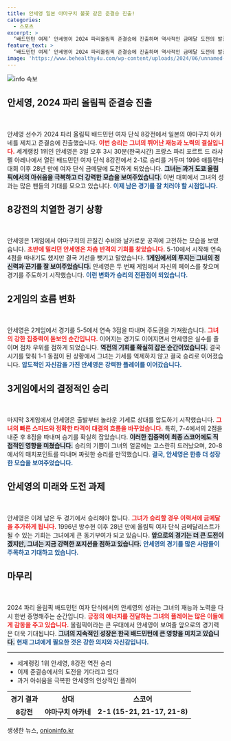 ```yaml
---
title: 안세영 일본 야마구치 불꽃 같은 준결승 진출!
categories:
  - 스포츠
excerpt: >
  ‘배드민턴 여제’ 안세영이 2024 파리올림픽 준결승에 진출하며 역사적인 금메달 도전의 발걸음을 내디뎠다! 일본의 야마구치 아카네를 상대로 극적인 역전승을 거둔 그녀의 열정 넘치는 경기를 놓치지 마세요!
feature_text: >
  ‘배드민턴 여제’ 안세영이 2024 파리올림픽 준결승에 진출하며 역사적인 금메달 도전의 발걸음을 내디뎠다! 일본의 야마구치 아카네를 상대로 극적인 역전승을 거둔 그녀의 열정 넘치는 경기를 놓치지 마세요!
image: 'https://www.behealthy4u.com/wp-content/uploads/2024/06/unnamed-file.png'
---
```


<p><img src="https://www.behealthy4u.com/wp-content/uploads/2024/06/unnamed-file.png" alt="info 속보" /></p>

<h2 data-ke-size="size26">안세영, 2024 파리 올림픽 준결승 진출</h2>

<p data-ke-size="size16">&nbsp;</p>

<p>안세영 선수가 2024 파리 올림픽 배드민턴 여자 단식 8강전에서 일본의 야마구치 아카네를 제치고 준결승에 진출했습니다. <b><span style="color: #ee2323;">이번 승리는 그녀의 뛰어난 재능과 노력의 결실입니다.</span></b> 세계랭킹 1위인 안세영은 3일 오후 3시 30분(한국시간) 프랑스 파리 포르트 드 라샤펠 아레나에서 열린 배드민턴 여자 단식 8강전에서 2-1로 승리를 거두며 1996 애틀랜타 대회 이후 28년 만에 여자 단식 금메달에 도전하게 되었습니다. <b><span style="background-color: #21538527;">그녀는 과거 도쿄 올림픽에서의 아쉬움을 극복하고 더 강력한 모습을 보여주었습니다.</span></b> 이번 대회에서 그녀의 성과는 많은 팬들의 기대를 모으고 있습니다. <b><span style="color: #1a5490;">이제 남은 경기를 잘 치러야 할 시점입니다.</span></b></p>

<h2 data-ke-size="size26">8강전의 치열한 경기 상황</h2>

<p data-ke-size="size16">&nbsp;</p>

<p>안세영은 1게임에서 야마구치의 끈질긴 수비와 날카로운 공격에 고전하는 모습을 보였습니다. <b><span style="color: #ee2323;">초반에 밀리던 안세영은 차츰 반격의 기회를 찾았습니다.</span></b> 5-10에서 시작해 연속 4점을 따내기도 했지만 결국 기선을 뺏기고 말았습니다. <b><span style="background-color: #21538527;">1게임에서의 투지는 그녀의 정신력과 끈기를 잘 보여주었습니다.</span></b> 안세영은 두 번째 게임에서 자신의 페이스를 찾으며 경기를 주도하기 시작했습니다. <b><span style="color: #1a5490;">이런 변화가 승리의 전환점이 되었습니다.</span></b></p>

<h2 data-ke-size="size26">2게임의 흐름 변화</h2>

<p data-ke-size="size16">&nbsp;</p>

<p>안세영은 2게임에서 경기를 5-5에서 연속 3점을 따내며 주도권을 가져왔습니다. <b><span style="color: #ee2323;">그녀의 강한 집중력이 돋보인 순간입니다.</span></b> 이어지는 경기도 이어지면서 안세영은 실수를 줄이며 점차 우위를 점하게 되었습니다. <b><span style="background-color: #21538527;">역전의 기회를 확실히 잡은 순간이었습니다.</span></b> 결국 시기를 맞춰 1-1 동점이 된 상황에서 그녀는 기세를 억제하지 않고 결국 승리로 이어졌습니다. <b><span style="color: #1a5490;">압도적인 자신감을 가진 안세영은 강력한 플레이를 이어갔습니다.</span></b></p>

<h2 data-ke-size="size26">3게임에서의 결정적인 승리</h2>

<p data-ke-size="size16">&nbsp;</p>

<p>마지막 3게임에서 안세영은 출발부터 놀라운 기세로 상대를 압도하기 시작했습니다. <b><span style="color: #ee2323;">그녀의 빠른 스피드와 정확한 타격이 대결의 흐름을 바꾸었습니다.</span></b> 특히, 7-4에서의 2점을 내준 후 8점을 따내며 승기를 확실히 잡았습니다. <b><span style="background-color: #21538527;">이러한 집중력이 최종 스코어에도 직접적인 영향을 미쳤습니다.</span></b> 승리의 기쁨이 그녀의 얼굴에는 고스란히 드러났으며, 20-8에서의 매치포인트를 따내며 짜릿한 승리를 만끽했습니다. <b><span style="color: #1a5490;">결국, 안세영은 한층 더 성장한 모습을 보여주었습니다.</span></b></p>

<h2 data-ke-size="size26">안세영의 미래와 도전 과제</h2>

<p data-ke-size="size16">&nbsp;</p>

<p>안세영은 이제 남은 두 경기에서 승리해야 합니다. <b><span style="color: #ee2323;">그녀가 승리할 경우 이력서에 금메달을 추가하게 됩니다.</span></b> 1996년 방수현 이후 28년 만에 올림픽 여자 단식 금메달리스트가 될 수 있는 기회는 그녀에게 큰 동기부여가 되고 있습니다. <b><span style="background-color: #21538527;">앞으로의 경기는 더 큰 도전이겠지만, 그녀는 지금 강력한 포지션을 점하고 있습니다.</span></b> <b><span style="color: #1a5490;">안세영의 경기를 많은 사람들이 주목하고 기대하고 있습니다.</span></b></p>

<h2 data-ke-size="size26">마무리</h2>

<p data-ke-size="size16">&nbsp;</p>

<p>2024 파리 올림픽 배드민턴 여자 단식에서의 안세영의 성과는 그녀의 재능과 노력을 다시 한번 증명해주는 순간입니다. <b><span style="color: #ee2323;">긍정의 에너지를 전달하는 그녀의 플레이는 많은 이들에게 감동을 주고 있습니다.</span></b> 올림픽이라는 큰 무대에서 안세영이 보여줄 앞으로의 경기력은 더욱 기대됩니다. <b><span style="background-color: #21538527;">그녀의 지속적인 성장은 한국 배드민턴에 큰 영향을 미치고 있습니다.</span></b> <b><span style="color: #1a5490;">현재 그녀에게 필요한 것은 강한 의지와 자신감입니다.</span></b> </p>

<hr />

<ul>
    <li>세계랭킹 1위 안세영, 8강전 역전 승리</li>
    <li>이제 준결승에서의 도전을 기다리고 있다</li>
    <li>과거 아쉬움을 극복한 안세영의 인상적인 플레이</li>
</ul>

<table style="width: 100%;">
    <tr>
        <th>경기 결과</th>
        <th>상대</th>
        <th>스코어</th>
    </tr>
    <tr>
        <td style="text-align: center; height: 17px;"><b>8강전</b></td>
        <td style="text-align: center; height: 17px;"><b>야마구치 아카네</b></td>
        <td style="text-align: center; height: 17px;"><b>2-1 (15-21, 21-17, 21-8)</b></td>
    </tr>
</table>
생생한 뉴스, <a href="https://onioninfo.kr" rel="dofollow">onioninfo.kr</a>



